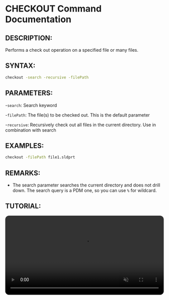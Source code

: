 # CHECKOUT Command Documentation

## DESCRIPTION:
Performs a check out operation on a specified file or many files.

## SYNTAX:
```bash
checkout -search -recursive -filePath
```
## PARAMETERS:
-`search`: Search keyword

-`filePath`: The file(s) to be checked out. This is the default parameter

-`recursive`: Recursively check out all files in the current directory. Use in combination with search

## EXAMPLES:
```bash
checkout -filePath file1.sldprt
```
## REMARKS:
- The search parameter searches the current directory and does not drill down. The search query is a PDM one, so you can use `%` for wildcard.

## TUTORIAL:
 <video src="https://bluebyte.biz/wp-content/pdmshellvideos/checkout.mp4" autoplay muted controls style="width: 100%; border-radius: 12px;"></video>
